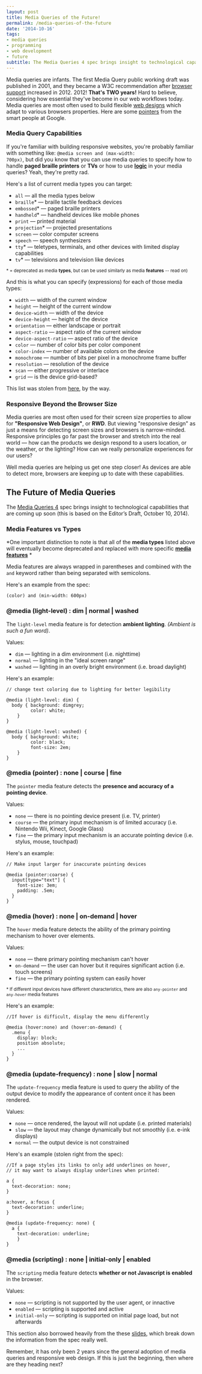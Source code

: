 ```yaml
---
layout: post
title: Media Queries of the Future!
permalink: /media-queries-of-the-future
date: '2014-10-16'
tags:
- media queries
- programming
- web development
- future
subtitle: The Media Queries 4 spec brings insight to technological capabilities that are coming up soon (this is based on the Editor’s Draft, October 10, 2014).
---
```


Media queries are infants. The first Media Query public working draft was published in 2001, and they became a W3C recommendation after [browser support](http://caniuse.com/#search=media%20queries) increased in 2012. 2012! **That's TWO years!** Hard to believe, considering how essential they've become in our web workflows today. Media queries are most often used to build flexible [web designs](http://mediaqueri.es/) which adapt to various browsers properties. Here are some [pointers](https://developers.google.com/web/fundamentals/layouts/rwd-fundamentals/use-media-queries?hl=en) from the smart people at Google.

### Media Query Capabilities

If you're familiar with building responsive websites, you're probably familiar with something like: <code>@media screen and (max-width: 700px)</code>, but did you know that you can use media queries to specify how to handle **paged braille printers** or **TVs** or how to use **[logic](http://css-tricks.com/logic-in-media-queries/)** in your media queries? Yeah, they're pretty rad.

Here's a list of current media types you can target:

- <code>all</code> — all the media types below
- <code>braille</code>* — braille tactile feedback devices
- <code>embossed</code>* — paged braille printers
- <code>handheld</code>* — handheld devices like mobile phones
- <code>print</code> — printed material
- <code>projection</code>* — projected presentations
- <code>screen</code> — color computer screens
- <code>speech</code> — speech synthesizers
- <code>tty</code>* — teletypes, terminals, and other devices with limited display capabilities
- <code>tv</code>* — televisions and television like devices

<small>&ast; = deprecated as media **types**, but can be used similarly as media **features** -- read on)</small>

And this is what you can specify (expressions) for each of those media types:

- <code>width</code> — width of the current window
- <code>height</code> — height of the current window
- <code>device-width</code> — width of the device
- <code>device-height</code> — height of the device
- <code>orientation</code> — either landscape or portrait
- <code>aspect-ratio</code> — aspect ratio of the current window
- <code>device-aspect-ratio</code> — aspect ratio of the device
- <code>color</code> — number of color bits per color component
- <code>color-index</code> — number of available colors on the device
- <code>monochrome</code> — number of bits per pixel in a monochrome frame buffer
- <code>resolution</code> — resolution of the device
- <code>scan</code> — either progressive or interlace
- <code>grid</code> — is the device grid-based?

This list was stolen from [here](http://cssmediaqueries.com/what-are-css-media-queries.html), by the way.

### Responsive Beyond the Browser Size

Media queries are most often used for their screen size properties to allow for **"Responsive Web Design"**, or **RWD**. But viewing "responsive design" as just a means for detecting screen sizes and browsers is narrow-minded. Responsive principles go far past the browser and stretch into the real world — how can the products we design respond to a users location, or the weather, or the lighting? How can we really personalize experiences for our users?

Well media queries are helping us get one step closer! As devices are able to detect more, browsers are keeping up to date with these capabilities.

## The Future of Media Queries

The [Media Queries 4](http://dev.w3.org/csswg/mediaqueries-4/) spec brings insight to technological capabilities that are coming up soon (this is based on the Editor’s Draft, October 10, 2014).

### Media Features vs Types
*One important distinction to note is that all of the **media types** listed above will eventually become deprecated and replaced with more specific **[media features](http://dev.w3.org/csswg/mediaqueries-4/#mq-features)** *

Media features are always wrapped in parentheses and combined with the <code>and</code> keyword rather than being separated with semicolons.

Here's an example from the spec:
<pre><code>(color) and (min-width: 600px)
</code></pre>


### @media (light-level) : dim | normal | washed

The <code>light-level</code> media feature is for detection **ambient lighting**. *(Ambient is such a fun word)*.

Values:

- <code>dim</code> — lighting in a dim environment (i.e. nighttime)
- <code>normal</code> — lighting in the "ideal screen range"
- <code>washed</code> — lighting in an overly bright environment (i.e. broad daylight)

Here's an example:
<pre><code>// change text coloring due to lighting for better legibility

@media (light-level: dim) {
  body { background: dimgrey;
         color: white;
    }
}

@media (light-level: washed) {
  body { background: white;
         color: black;
         font-size: 2em;
    }
}
</code></pre>


### @media (pointer) : none | course | fine

The <code>pointer</code> media feature detects the **presence and accuracy of a pointing device**.

Values:

- <code>none</code> — there is no pointing device present (i.e. TV, printer)
- <code>course</code> — the primary input mechanism is of limited accuracy (i.e. Nintendo Wii, Kinect, Google Glass)
- <code>fine</code> — the primary input mechanism is an accurate pointing device (i.e. stylus, mouse, touchpad)

Here's an example:
<pre><code>// Make input larger for inaccurate pointing devices

@media (pointer:coarse) {
  input[type="text"] {
    font-size: 3em;
    padding: .5em;
  }
}
</code></pre>


### @media (hover) : none | on-demand | hover

The <code>hover</code> media feature detects the ability of the primary pointing mechanism to hover over elements.

Values:

- <code>none</code> — there primary pointing mechanism can't hover
- <code>on-demand</code> — the user can hover but it requires significant action (i.e. touch screens)
- <code>fine</code> — the primary pointing system can easily hover

<small> &ast; If different input devices have different characteristics, there are also <code>any-pointer</code> and <code>any-hover</code> media features </small>

Here's an example:
<pre><code>//If hover is difficult, display the menu differently

@media (hover:none) and (hover:on-demand) {
  .menu {
    display: block;
    position absolute;
    ...
  }
}
</code></pre>


### @media (update-frequency) : none | slow | normal


The <code>update-frequency</code> media feature is used to query the ability of the output device to modify the appearance of content once it has been rendered.

Values:

- <code>none</code> — once rendered, the layout will not update (i.e. printed materials)
- <code>slow</code> — the layout may change dynamically but not smoothly (i.e. e-ink displays)
- <code>normal</code> — the output device is not constrained

Here's an example (stolen right from the spec):
<pre><code>//If a page styles its links to only add underlines on hover, 
// it may want to always display underlines when printed:

a {
  text-decoration: none;
}

a:hover, a:focus {
  text-decoration: underline;
}

@media (update-frequency: none) {
  a {
    text-decoration: underline;
    }
}
</code></pre>


### @media (scripting) : none | initial-only | enabled


The <code>scripting</code> media feature detects **whether or not Javascript is enabled** in the browser.

Values:

- <code>none</code> — scripting is not supported by the user agent, or innactive
- <code>enabled</code> — scripting is supported and active
- <code>initial-only</code> — scripting is supported on initial page load, but not afterwards


This section also borrowed heavily from the these [slides](http://www.slideshare.net/yiibu/the-future-of-mediaqueries), which break down the information from the spec really well.

Remember, it has only been 2 years since the general adoption of media queries and responsive web design. If this is just the beginning, then where are they heading next?